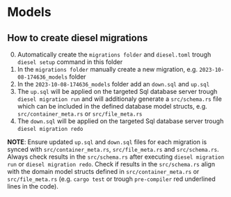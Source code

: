 # Models

## How to create diesel migrations

0. Automatically create the `migrations folder` and `diesel.toml` trough `diesel setup` command in this folder
1. In the `migrations folder` manually create a new migration, e.g. `2023-10-08-174636_models` folder 
2. In the `2023-10-08-174636_models` folder add an `down.sql` and `up.sql`
3. The `up.sql` will be applied on the targeted Sql database server trough `diesel migration run` and will additionaly generate a `src/schema.rs` file which can be included in the defined database model structs, e.g. `src/container_meta.rs` or `src/file_meta.rs`
4. The `down.sql` will be applied on the targeted Sql database server trough `diesel migration redo`

**NOTE**: Ensure updated `up.sql` and `down.sql` files for each migration is synced with `src/container_meta.rs`, `src/file_meta.rs` and `src/schema.rs`. Always check results in the `src/schema.rs` after executing `diesel migration run` or `diesel migration redo`. Check if results in the `src/schema.rs` align with the domain model structs defined in `src/container_meta.rs` or `src/file_meta.rs` (e.g. `cargo test` or trough `pre-compiler` red underlined lines in the code). 